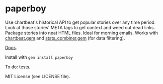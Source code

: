 # paperboy

Use chartbeat's historical API to get popular stories over any time period. Look at those stories' META tags to get context and weed out dead links. Package stories into neat HTML files. Ideal for morning emails. Works with [chartbeat.gem](http://github.com/ashaw/chartbeat) and [stats_combiner.gem](http://github.com/tpm/stats_combiner) (for data filtering).

[Docs](http://tpm.github.com/paperboy).

Install with `gem install paperboy`

To do: tests.

MIT License (see LICENSE file).